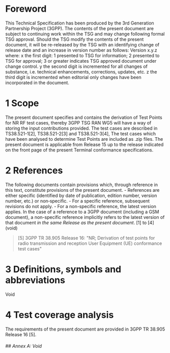 # Foreword
This Technical Specification has been produced by the 3rd Generation
Partnership Project (3GPP).
The contents of the present document are subject to continuing work within the
TSG and may change following formal TSG approval. Should the TSG modify the
contents of the present document, it will be re-released by the TSG with an
identifying change of release date and an increase in version number as
follows:
Version x.y.z
where:
x the first digit:
1 presented to TSG for information;
2 presented to TSG for approval;
3 or greater indicates TSG approved document under change control.
y the second digit is incremented for all changes of substance, i.e. technical
enhancements, corrections, updates, etc.
z the third digit is incremented when editorial only changes have been
incorporated in the document.
# 1 Scope
The present document specifies and contains the derivation of Test Points for
NR RF test cases, thereby 3GPP TSG RAN WG5 will have a way of storing the
input contributions provided. The test cases are described in TS38.521-1[2],
TS38.521-2[3] and TS38.521-3[4],
The test cases which have been analysed to determine Test Points are included
as .zip files.
The present document is applicable from Release 15 up to the release indicated
on the front page of the present Terminal conformance specifications.
# 2 References
The following documents contain provisions which, through reference in this
text, constitute provisions of the present document.
\- References are either specific (identified by date of publication, edition
number, version number, etc.) or non‑specific.
\- For a specific reference, subsequent revisions do not apply.
\- For a non-specific reference, the latest version applies. In the case of a
reference to a 3GPP document (including a GSM document), a non-specific
reference implicitly refers to the latest version of that document _in the
same Release as the present document_.
[1] to [4] (void)
> [5] 3GPP TR 38.905 Release 16: \"NR; Derivation of test points for radio
> transmission and reception User Equipment (UE) conformance test cases\"
# 3 Definitions, symbols and abbreviations
Void
# 4 Test coverage analysis
The requirements of the present document are provided in 3GPP TR 38.905
Release 16 [5].
###### ## Annex A: Void
#